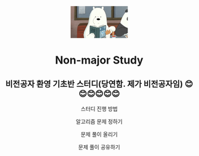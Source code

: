 <div align="center">
   <a id="fig_href" href="#" target="_blank"><img src="../resources/iceBear.gif" width="30%"></a>
   <h1 id="title">Non-major Study</h1>
   <h2 id="subtitle">비전공자 환영 기초반 스터디(당연함. 제가 비전공자임) 😊😊😊😊😊😊</h2>
   <div class="list"><p class="list_title">스터디 진행 방법</p></div>
       <div class="contents">
           <p>알고리즘 문제 정하기<p>
           <p>문제 풀이 올리기<p>
           <p>문제 풀이 공유하기<p>
       </div>
</div>
